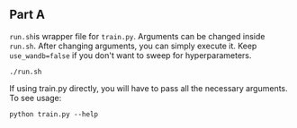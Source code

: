 ## Part A
`run.sh`is wrapper file for `train.py`. Arguments can be changed inside `run.sh`. After changing arguments, you can simply execute it. Keep `use_wandb=false` if you don't want to sweep for hyperparameters.
```
./run.sh
```
If using train.py directly, you will have to pass all the necessary arguments. \
To see usage:
```
python train.py --help
```
